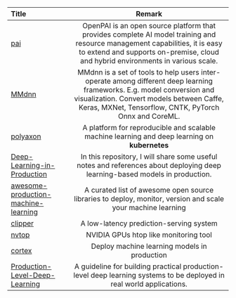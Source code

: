 | Title | Remark |
| :---- | :----: |
| [pai](https://github.com/Microsoft/pai) | OpenPAI is an open source platform that provides complete AI model training and resource management capabilities, it is easy to extend and supports on-premise, cloud and hybrid environments in various scale. |
| [MMdnn](https://github.com/Microsoft/MMdnn) | MMdnn is a set of tools to help users inter-operate among different deep learning frameworks. E.g. model conversion and visualization. Convert models between Caffe, Keras, MXNet, Tensorflow, CNTK, PyTorch Onnx and CoreML. |
| [polyaxon](https://github.com/polyaxon/polyaxon) | A platform for reproducible and scalable machine learning and deep learning on **kubernetes** |
| [Deep-Learning-in-Production](https://github.com/ahkarami/Deep-Learning-in-Production) | In this repository, I will share some useful notes and references about deploying deep learning-based models in production. |
| [awesome-production-machine-learning](https://github.com/EthicalML/awesome-production-machine-learning) |A curated list of awesome open source libraries to deploy, monitor, version and scale your machine learning |
| [clipper](https://github.com/ucbrise/clipper)| A low-latency prediction-serving system |
| [nvtop](https://github.com/Syllo/nvtop) | NVIDIA GPUs htop like monitoring tool |
| [cortex](https://github.com/cortexlabs/cortex) | Deploy machine learning models in production |
|[Production-Level-Deep-Learning](https://github.com/alirezadir/Production-Level-Deep-Learning)|A guideline for building practical production-level deep learning systems to be deployed in real world applications.|



